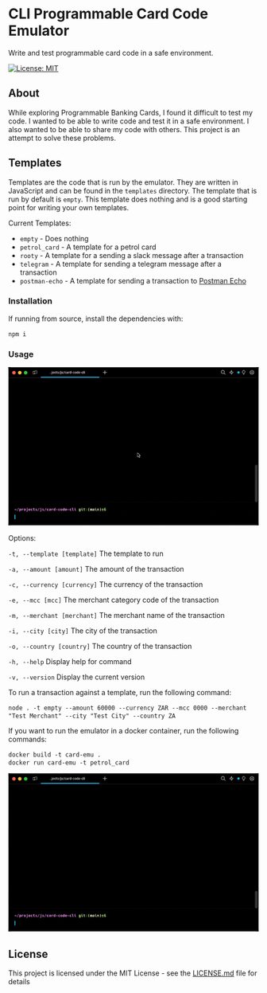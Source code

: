# CLI Programmable Card Code Emulator

Write and test programmable card code in a safe environment.

[![License: MIT](https://img.shields.io/badge/License-MIT-yellow.svg)](https://opensource.org/licenses/MIT)

## About

While exploring Programmable Banking Cards, I found it difficult to test my code. I wanted to be able to write code and test it in a safe environment. I also wanted to be able to share my code with others. This project is an attempt to solve these problems.

## Templates

Templates are the code that is run by the emulator. They are written in JavaScript and can be found in the `templates` directory. The template that is run by default is `empty`. This template does nothing and is a good starting point for writing your own templates.

Current Templates:

- `empty` - Does nothing
- `petrol_card` - A template for a petrol card
- `rooty` - A template for a sending a slack message after a transaction
- `telegram` - A template for sending a telegram message after a transaction
- `postman-echo` - A template for sending a transaction to [Postman Echo](https://learning.postman.com/docs/developer/echo-api/)

### Installation

If running from source, install the dependencies with:

```
npm i
```

### Usage

![](./media/card-code-example.gif)

Options:

`-t, --template [template]` The template to run

`-a, --amount [amount]` The amount of the transaction

`-c, --currency [currency]` The currency of the transaction

`-e, --mcc [mcc]` The merchant category code of the transaction

`-m, --merchant [merchant]` The merchant name of the transaction

`-i, --city [city]` The city of the transaction

`-o, --country [country]` The country of the transaction

`-h, --help` Display help for command

`-v, --version` Display the current version

To run a transaction against a template, run the following command:

```
node . -t empty --amount 60000 --currency ZAR --mcc 0000 --merchant "Test Merchant" --city "Test City" --country ZA
```

If you want to run the emulator in a docker container, run the following commands:

```
docker build -t card-emu .
docker run card-emu -t petrol_card
```

![](./media/docker-example.gif)

## License

This project is licensed under the MIT License - see the [LICENSE.md](LICENSE.md) file for details
